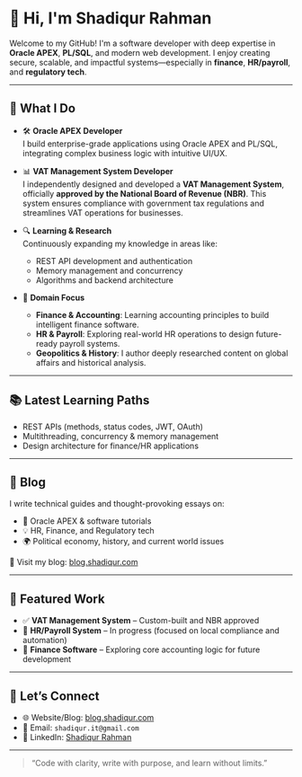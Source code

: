 # 👋 Hi, I'm Shadiqur Rahman

Welcome to my GitHub! I'm a software developer with deep expertise in **Oracle APEX**, **PL/SQL**, and modern web development. I enjoy creating secure, scalable, and impactful systems—especially in **finance**, **HR/payroll**, and **regulatory tech**.

---

## 💼 What I Do

- 🛠️ **Oracle APEX Developer**  
  I build enterprise-grade applications using Oracle APEX and PL/SQL, integrating complex business logic with intuitive UI/UX.

- 📊 **VAT Management System Developer**  
  I independently designed and developed a **VAT Management System**, officially **approved by the National Board of Revenue (NBR)**. This system ensures compliance with government tax regulations and streamlines VAT operations for businesses.

- 🔍 **Learning & Research**  
  Continuously expanding my knowledge in areas like:
  - REST API development and authentication
  - Memory management and concurrency
  - Algorithms and backend architecture

- 🧠 **Domain Focus**  
  - **Finance & Accounting**: Learning accounting principles to build intelligent finance software.
  - **HR & Payroll**: Exploring real-world HR operations to design future-ready payroll systems.
  - **Geopolitics & History**: I author deeply researched content on global affairs and historical analysis.

---

## 📚 Latest Learning Paths

- REST APIs (methods, status codes, JWT, OAuth)
- Multithreading, concurrency & memory management
- Design architecture for finance/HR applications

---

## 📝 Blog

I write technical guides and thought-provoking essays on:

- 🔧 Oracle APEX & software tutorials  
- 💡 HR, Finance, and Regulatory tech  
- 🌍 Political economy, history, and current world issues  

📌 Visit my blog: [blog.shadiqur.com](https://blog.shadiqur.com)

---

## 🔨 Featured Work

- ✅ **VAT Management System** – Custom-built and NBR approved  
- 🚧 **HR/Payroll System** – In progress (focused on local compliance and automation)  
- 🚀 **Finance Software** – Exploring core accounting logic for future development  

---

## 🤝 Let’s Connect

- 🌐 Website/Blog: [blog.shadiqur.com](https://blog.shadiqur.com)  
- 📧 Email: `shadiqur.it@gmail.com`
- 💼 LinkedIn: [Shadiqur Rahman](https://www.linkedin.com/in/shadiqurrahman) 

---

> “Code with clarity, write with purpose, and learn without limits.”
